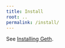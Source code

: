 ```yaml
---
title: Install
root: ..
permalink: /install/
---
```

See [Installing Geth](../docs/signup-and-start/installing-geth).